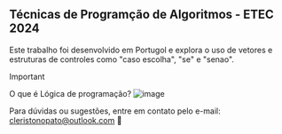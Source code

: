 ## Técnicas de Programção de Algoritmos - ETEC 2024
Este trabalho foi desenvolvido em Portugol e explora o uso de vetores e estruturas de controles como "caso escolha", "se" e "senao".

> [!IMPORTANT]
> O que é Lógica de programação?
![image](https://github.com/user-attachments/assets/7a097b65-90b8-4684-8fe1-781bfd51d14d)

Para dúvidas ou sugestões, entre em contato pelo e-mail: cleristonopato@outlook.com 🗿

